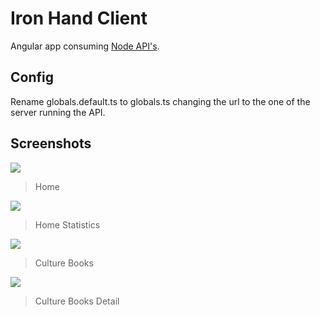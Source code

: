 # Iron Hand Client

Angular app consuming [Node API's](https://github.com/AdrianoLG/ironhand-server).

## Config

Rename globals.default.ts to globals.ts changing the url to the one of the server running the API.

## Screenshots

![](https://raw.githubusercontent.com/AdrianoLG/ironhand-client/master/src/assets/img/screenshots/Captura1.JPG)

> Home

![](https://raw.githubusercontent.com/AdrianoLG/ironhand-client/master/src/assets/img/screenshots/Captura2.JPG)

> Home Statistics

![](https://raw.githubusercontent.com/AdrianoLG/ironhand-client/master/src/assets/img/screenshots/Captura3.JPG)

> Culture Books

![](https://raw.githubusercontent.com/AdrianoLG/ironhand-client/master/src/assets/img/screenshots/Captura4.JPG)

> Culture Books Detail

